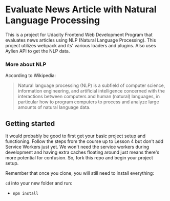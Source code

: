 # Evaluate News Article with Natural Language Processing

This is a project for Udacity Frontend Web Development Program that evaluates news articles using NLP (Natural Language Processing). This project utilizes webpack and its' various loaders and plugins. Also uses Aylien API to get the NLP data. 

### More about NLP

According to Wikipedia:

> Natural language processing (NLP) is a subfield of computer science, information engineering, and artificial intelligence
concerned with the interactions between computers and human (natural) languages, in particular how to program computers to
process and analyze large amounts of natural language data.

## Getting started

It would probably be good to first get your basic project setup and functioning. Follow the steps from the course up to Lesson 4 but don't add Service Workers just yet. We won't need the service workers during development and having extra caches floating around just means there's more potential for confusion. So, fork this repo and begin your project setup.

Remember that once you clone, you will still need to install everything:

`cd` into your new folder and run:
- `npm install`

